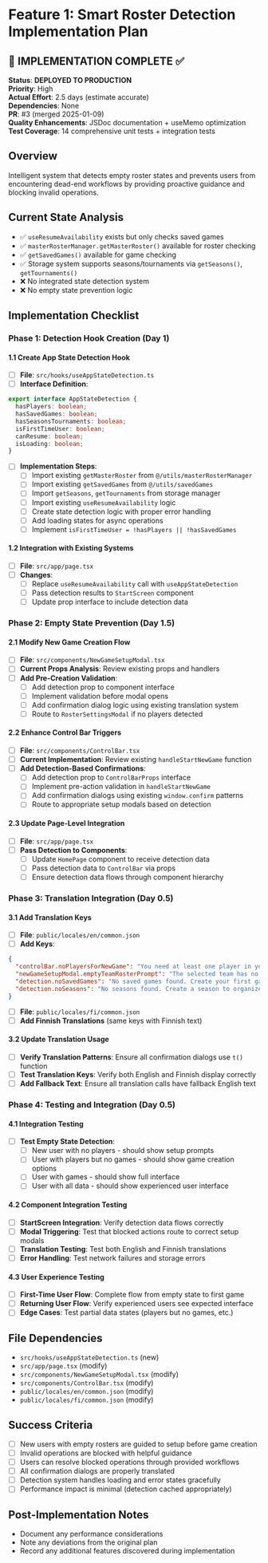 # Feature 1: Smart Roster Detection Implementation Plan

## 🎉 **IMPLEMENTATION COMPLETE** ✅

**Status**: **DEPLOYED TO PRODUCTION**  
**Priority**: High  
**Actual Effort**: 2.5 days (estimate accurate)  
**Dependencies**: None  
**PR**: #3 (merged 2025-01-09)  
**Quality Enhancements**: JSDoc documentation + useMemo optimization  
**Test Coverage**: 14 comprehensive unit tests + integration tests

## Overview
Intelligent system that detects empty roster states and prevents users from encountering dead-end workflows by providing proactive guidance and blocking invalid operations.

## Current State Analysis
- ✅ `useResumeAvailability` exists but only checks saved games
- ✅ `masterRosterManager.getMasterRoster()` available for roster checking  
- ✅ `getSavedGames()` available for game checking
- ✅ Storage system supports seasons/tournaments via `getSeasons()`, `getTournaments()`
- ❌ No integrated state detection system
- ❌ No empty state prevention logic

## Implementation Checklist

### Phase 1: Detection Hook Creation (Day 1)

#### 1.1 Create App State Detection Hook
- [ ] **File**: `src/hooks/useAppStateDetection.ts`
- [ ] **Interface Definition**:
```typescript
export interface AppStateDetection {
  hasPlayers: boolean;
  hasSavedGames: boolean; 
  hasSeasonsTournaments: boolean;
  isFirstTimeUser: boolean;
  canResume: boolean;
  isLoading: boolean;
}
```

- [ ] **Implementation Steps**:
  - [ ] Import existing `getMasterRoster` from `@/utils/masterRosterManager`
  - [ ] Import existing `getSavedGames` from `@/utils/savedGames`  
  - [ ] Import `getSeasons`, `getTournaments` from storage manager
  - [ ] Import existing `useResumeAvailability` logic
  - [ ] Create state detection logic with proper error handling
  - [ ] Add loading states for async operations
  - [ ] Implement `isFirstTimeUser = !hasPlayers || !hasSavedGames`

#### 1.2 Integration with Existing Systems
- [ ] **File**: `src/app/page.tsx`
- [ ] **Changes**:
  - [ ] Replace `useResumeAvailability` call with `useAppStateDetection`
  - [ ] Pass detection results to `StartScreen` component
  - [ ] Update prop interface to include detection data

### Phase 2: Empty State Prevention (Day 1.5)

#### 2.1 Modify New Game Creation Flow
- [ ] **File**: `src/components/NewGameSetupModal.tsx`
- [ ] **Current Props Analysis**: Review existing props and handlers
- [ ] **Add Pre-Creation Validation**:
  - [ ] Add detection prop to component interface
  - [ ] Implement validation before modal opens
  - [ ] Add confirmation dialog logic using existing translation system
  - [ ] Route to `RosterSettingsModal` if no players detected

#### 2.2 Enhance Control Bar Triggers
- [ ] **File**: `src/components/ControlBar.tsx`
- [ ] **Current Implementation**: Review existing `handleStartNewGame` function
- [ ] **Add Detection-Based Confirmations**:
  - [ ] Add detection prop to `ControlBarProps` interface
  - [ ] Implement pre-action validation in `handleStartNewGame`
  - [ ] Add confirmation dialogs using existing `window.confirm` patterns
  - [ ] Route to appropriate setup modals based on detection

#### 2.3 Update Page-Level Integration
- [ ] **File**: `src/app/page.tsx`
- [ ] **Pass Detection to Components**:
  - [ ] Update `HomePage` component to receive detection data
  - [ ] Pass detection data to `ControlBar` via props
  - [ ] Ensure detection data flows through component hierarchy

### Phase 3: Translation Integration (Day 0.5)

#### 3.1 Add Translation Keys
- [ ] **File**: `public/locales/en/common.json`
- [ ] **Add Keys**:
```json
{
  "controlBar.noPlayersForNewGame": "You need at least one player in your roster to create a game. Would you like to add players now?",
  "newGameSetupModal.emptyTeamRosterPrompt": "The selected team has no players. Would you like to manage the team roster now?",
  "detection.noSavedGames": "No saved games found. Create your first game to get started.",
  "detection.noSeasons": "No seasons found. Create a season to organize your games."
}
```

- [ ] **File**: `public/locales/fi/common.json`
- [ ] **Add Finnish Translations** (same keys with Finnish text)

#### 3.2 Update Translation Usage
- [ ] **Verify Translation Patterns**: Ensure all confirmation dialogs use `t()` function
- [ ] **Test Translation Keys**: Verify both English and Finnish display correctly
- [ ] **Add Fallback Text**: Ensure all translation calls have fallback English text

### Phase 4: Testing and Integration (Day 0.5)

#### 4.1 Integration Testing
- [ ] **Test Empty State Detection**:
  - [ ] New user with no players - should show setup prompts
  - [ ] User with players but no games - should show game creation options
  - [ ] User with games - should show full interface
  - [ ] User with all data - should show experienced user interface

#### 4.2 Component Integration Testing  
- [ ] **StartScreen Integration**: Verify detection data flows correctly
- [ ] **Modal Triggering**: Test that blocked actions route to correct setup modals
- [ ] **Translation Testing**: Test both English and Finnish translations
- [ ] **Error Handling**: Test network failures and storage errors

#### 4.3 User Experience Testing
- [ ] **First-Time User Flow**: Complete flow from empty state to first game
- [ ] **Returning User Flow**: Verify experienced users see expected interface
- [ ] **Edge Cases**: Test partial data states (players but no games, etc.)

## File Dependencies
- `src/hooks/useAppStateDetection.ts` (new)
- `src/app/page.tsx` (modify)
- `src/components/NewGameSetupModal.tsx` (modify)
- `src/components/ControlBar.tsx` (modify)
- `public/locales/en/common.json` (modify)
- `public/locales/fi/common.json` (modify)

## Success Criteria
- [ ] New users with empty rosters are guided to setup before game creation
- [ ] Invalid operations are blocked with helpful guidance
- [ ] Users can resolve blocked operations through provided workflows
- [ ] All confirmation dialogs are properly translated
- [ ] Detection system handles loading and error states gracefully
- [ ] Performance impact is minimal (detection cached appropriately)

## Post-Implementation Notes
- Document any performance considerations
- Note any deviations from the original plan
- Record any additional features discovered during implementation